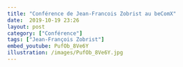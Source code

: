 ```yaml
---
title: "Conférence de Jean-Francois Zobrist au beComX"
date:  2019-10-19 23:26
layout: post
category: ["Conférence"]
tags: ["Jean-François Zobrist"]
embed_youtube: PufOb_8Ve6Y
illustration: /images/PufOb_8Ve6Y.jpg
---
```

